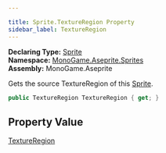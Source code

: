 ```yaml
---

title: Sprite.TextureRegion Property
sidebar_label: TextureRegion
---
```

**Declaring Type:** [Sprite](../)  
**Namespace:** [MonoGame.Aseprite.Sprites](../../)  
**Assembly:** MonoGame.Aseprite

Gets the source TextureRegion of this [Sprite](../).

```csharp
public TextureRegion TextureRegion { get; }
```

## Property Value

[TextureRegion](../../../TextureRegion/)


